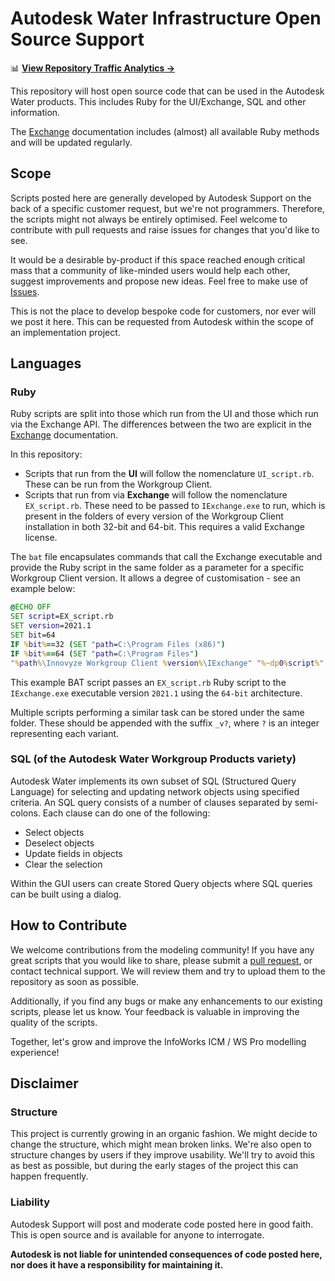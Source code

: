 # Autodesk Water Infrastructure Open Source Support

📊 **[View Repository Traffic Analytics →](https://innovyze.github.io/Open-Source-Support/)**

This repository will host open source code that can be used in the Autodesk Water products. This includes Ruby for the UI/Exchange, SQL and other information.

The [Exchange](https://help.autodesk.com/view/IWICMS/2026/ENU/?guid=Innovyze_Exchange_Introduction_ICM_introduction_html) documentation includes (almost) all available Ruby methods and will be updated regularly.

## Scope

Scripts posted here are generally developed by Autodesk Support on the back of a specific customer request, but we're not programmers. Therefore, the scripts might not always be entirely optimised. Feel welcome to contribute with pull requests and raise issues for changes that you'd like to see.

It would be a desirable by-product if this space reached enough critical mass that a community of like-minded users would help each other, suggest improvements and propose new ideas. Feel free to make use of [Issues](https://github.com/innovyze/Open-Source-Support/issues).

This is not the place to develop bespoke code for customers, nor ever will we post it here. This can be requested from Autodesk within the scope of an implementation project.

## Languages

### Ruby

Ruby scripts are split into those which run from the UI and those which run via the Exchange API. The differences between the two are explicit in the [Exchange](https://help.autodesk.com/view/IWICMS/2026/ENU/?guid=Innovyze_Exchange_Introduction_ICM_introduction_html) documentation.

In this repository:

* Scripts that run from the **UI** will follow the nomenclature `UI_script.rb`. These can be run from the Workgroup Client.
* Scripts that run from via **Exchange** will follow the nomenclature `EX_script.rb`. These need to be passed to `IExchange.exe` to run, which is present in the folders of every version of the Workgroup Client installation in both 32-bit and 64-bit. This requires a valid Exchange license.

The `bat` file encapsulates commands that call the Exchange executable and provide the Ruby script in the same folder as a parameter for a specific Workgroup Client version. It allows a degree of customisation - see an example below:

```bat
@ECHO OFF
SET script=EX_script.rb
SET version=2021.1
SET bit=64
IF %bit%==32 (SET "path=C:\Program Files (x86)")
IF %bit%==64 (SET "path=C:\Program Files")
"%path%\Innovyze Workgroup Client %version%\IExchange" "%~dp0%script%" ICM
```

This example BAT script passes an `EX_script.rb` Ruby script to the `IExchange.exe` executable version `2021.1` using the `64-bit` architecture.

Multiple scripts performing a similar task can be stored under the same folder. These should be appended with the suffix `_v?`, where `?` is an integer representing each variant.

### SQL (of the Autodesk Water Workgroup Products variety)

Autodesk Water implements its own subset of SQL (Structured Query Language) for selecting and updating network objects using specified criteria.
An SQL query consists of a number of clauses separated by semi-colons. Each clause can do one of the following:

* Select objects
* Deselect objects
* Update fields in objects
* Clear the selection

Within the GUI users can create Stored Query objects where SQL queries can be built using a dialog.

## How to Contribute

We welcome contributions from the modeling community! If you have any great scripts that you would like to share, please submit a [pull request](https://github.com/innovyze/Open-Source-Support/pulls), or contact technical support. We will review them and try to upload them to the repository as soon as possible.

Additionally, if you find any bugs or make any enhancements to our existing scripts, please let us know. Your feedback is valuable in improving the quality of the scripts.

Together, let's grow and improve the InfoWorks ICM / WS Pro modelling experience!

## Disclaimer

### Structure

This project is currently growing in an organic fashion. We might decide to change the structure, which might mean broken links. We're also open to structure changes by users if they improve usability. We'll try to avoid this as best as possible, but during the early stages of the project this can happen frequently.

### Liability

Autodesk Support will post and moderate code posted here in good faith. This is open source and is available for anyone to interrogate.

**Autodesk is not liable for unintended consequences of code posted here, nor does it have a responsibility for maintaining it.**
